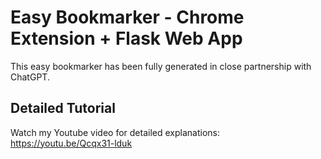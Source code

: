 # Easy Bookmarker - Chrome Extension + Flask Web App

This easy bookmarker has been fully generated in close partnership with ChatGPT.

## Detailed Tutorial

Watch my Youtube video for detailed explanations: https://youtu.be/Qcqx31-lduk


